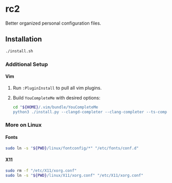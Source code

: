 # rc2

Better organized personal configuration files.

## Installation

```sh
./install.sh
```

### Additional Setup

#### Vim

1. Run `:PluginInstall` to pull all vim plugins.

2. Build `YouCompleteMe` with desired options:

   ```sh
   cd "${HOME}/.vim/bundle/YouCompleteMe
   python3 ./install.py --clangd-completer --clang-completer --ts-completer
   ```

### More on Linux

#### Fonts

```sh
sudo ln -s "${PWD}/linux/fontconfig/*" "/etc/fonts/conf.d"
```

#### X11

```sh
sudo rm -f "/etc/X11/xorg.conf"
sudo ln -s "${PWD}/linux/X11/xorg.conf" "/etc/X11/xorg.conf"
```
